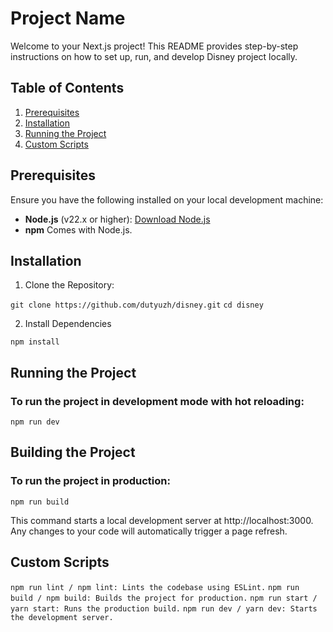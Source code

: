 # Project Name

Welcome to your Next.js project! This README provides step-by-step instructions on how to set up, run, and develop Disney project locally.

## Table of Contents

1. [Prerequisites](#prerequisites)
2. [Installation](#installation)
3. [Running the Project](#running-the-project)
4. [Custom Scripts](#custom-scripts)


## Prerequisites

Ensure you have the following installed on your local development machine:

- **Node.js** (v22.x or higher): [Download Node.js](https://nodejs.org/en/download/)
- **npm** Comes with Node.js. 

## Installation 

1. Clone the Repository:

`git clone https://github.com/dutyuzh/disney.git`
`cd disney`

2. Install Dependencies

`npm install`


## Running the Project

### To run the project in development mode with hot reloading:

`npm run dev`

## Building the Project

### To run the project in production:

`npm run build`


This command starts a local development server at http://localhost:3000. Any changes to your code will automatically trigger a page refresh.


## Custom Scripts
`npm run lint / npm lint: Lints the codebase using ESLint.`
`npm run build / npm build: Builds the project for production.`
`npm run start / yarn start: Runs the production build.`
`npm run dev / yarn dev: Starts the development server.`
